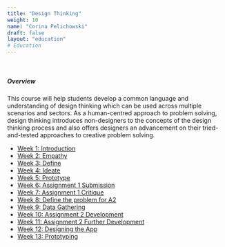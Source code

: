 ```yaml
---
title: "Design Thinking"
weight: 10
name: "Corina Pelichowski"
draft: false
layout: "education"
# Education
---
```

<br>
<div class="container">
    <h5>Overview</h5>
    <p>
        This course will help students develop a common language and understanding of design thinking which can be used across multiple scenarios and sectors. As a human-centred approach to problem solving, design thinking introduces non-designers to the concepts of the design thinking process and also offers designers an advancement on their tried-and-tested approaches to creative problem solving.
    </p>
    <ul class="master-design-links">
         <a href="/master-of-design/design-thinking/week-1-intro"><li>Week 1: Introduction</li></a>
         <a href="/master-of-design/design-thinking/week-2-empathy"><li>Week 2: Empathy</li></a>
         <a href="/master-of-design/design-thinking/week-3-define"><li>Week 3: Define</li></a>
         <a href="/master-of-design/design-thinking/week-4-ideate"><li>Week 4: Ideate</li></a>
         <a href="/master-of-design/design-thinking/week-5-prototype"><li>Week 5: Prototype</li></a>
         <a href="/master-of-design/design-thinking/week-6-a1"><li>Week 6: Assignment 1 Submission</li></a>
         <a href="/master-of-design/design-thinking/week-7-a1-crit"><li>Week 7: Assignment 1 Critique</li></a>
         <a href="/master-of-design/design-thinking/week-8-a2-define"><li>Week 8: Define the problem for A2</li></a>
         <a href="/master-of-design/design-thinking/week-9-data"><li>Week 9: Data Gathering</li></a>
         <a href="/master-of-design/design-thinking/week-10-data"><li>Week 10: Assignment 2 Development</li></a>
         <a href="/master-of-design/design-thinking/week-11-development"><li>Week 11: Assignment 2 Further Development</li></a>
         <a href="/master-of-design/design-thinking/week-12-app-design"><li>Week 12: Designing the App</li></a>
         <a href="/master-of-design/design-thinking/week-13-submission"><li>Week 13: Prototyping</li></a>
    </ul>
</div>